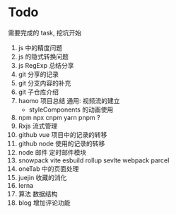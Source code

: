 # Todo

需要完成的 task, 挖坑开始

1. js 中的精度问题
2. js 的隐式转换问题
3. js RegExp 总结分享
4. git 分享的记录
5. git 分支内容的补充
6. git 子仓库介绍
7. haomo 项目总结 通用: 视频流的建立
   - styleComponents 的动画使用
8. npm npx cnpm yarn pnpm ?
9. Rxjs 流式管理
10. github vue 项目中的记录的转移
11. github node 使用的记录的转移
12. node 邮件 定时邮件模块
13. snowpack vite esbuild rollup sevlte webpack parcel
14. oneTab 中的页面处理
15. juejin 收藏的消化
16. lerna
17. 算法 数据结构
18. blog 增加评论功能
